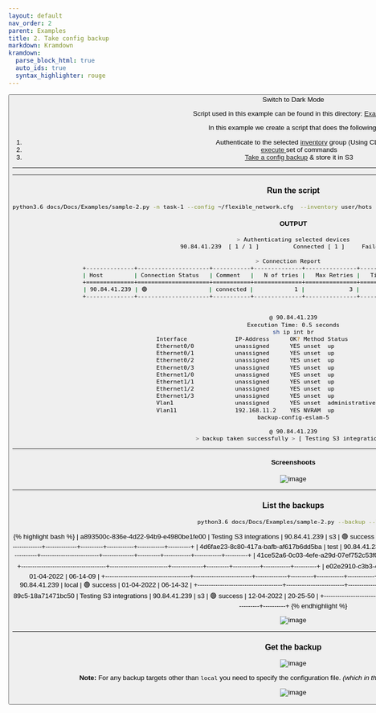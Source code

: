 ```yaml
---
layout: default
nav_order: 2
parent: Examples
title: 2. Take config backup
markdown: Kramdown
kramdown:
  parse_block_html: true
  auto_ids: true
  syntax_highlighter: rouge
---
```


<button class="btn js-toggle-dark-mode">Switch to Dark Mode

<script>
const toggleDarkMode = document.querySelector('.js-toggle-dark-mode');

jtd.addEvent(toggleDarkMode, 'click', function(){
  if (jtd.getTheme() === 'dark') {
    jtd.setTheme('light');
    toggleDarkMode.textContent = 'Switch to Dark Mode';
  } else {
    jtd.setTheme('dark');
    toggleDarkMode.textContent = 'Switch to Light Mode';
  }
});
</script>

Script used in this example can be found in this directory: [Examples](https://github.com/eslam-gomaa/Flexible-Network/tree/develop/docs/Docs/Examples)


In this example we create a script that does the following:
1. Authenticate to the selected [inventory](https://eslam-gomaa.github.io/Flexible-Network/inventory) group (Using CLI)
2. [execute ](https://eslam-gomaa.github.io/Flexible-Network/terminal_class_methods#execute) set of commands
3. [Take a config backup](https://eslam-gomaa.github.io/Flexible-Network/Docs/ConfigBackup-storage/config-backup-storage/) & store it in S3


---

<script src="https://gist.github.com/eslam-gomaa/4fdfc5e4fb21a2c562b4e47830db8f72.js"></script>

---

### Run the script

```bash
python3.6 docs/Docs/Examples/sample-2.py -n task-1 --config ~/flexible_network.cfg  --inventory user/hots  --authenticate-group works --user orange --password cisco
```

#### OUTPUT


```bash
> Authenticating selected devices
   90.84.41.239  [ 1 / 1 ]          Connected [ 1 ]     Failed [ 0 ]    

> Connection Report   
+--------------+---------------------+-----------+--------------+---------------+-------------------------+---------------+
| Host         | Connection Status   | Comment   |   N of tries |   Max Retries |   Time tring in seconds | Fail Reason   |
+==============+=====================+===========+==============+===============+=========================+===============+
| 90.84.41.239 | 🟢                  | connected |            1 |             3 |                       1 |               |
+--------------+---------------------+-----------+--------------+---------------+-------------------------+---------------+


@ 90.84.41.239
Execution Time: 0.5 seconds
sh ip int br
Interface              IP-Address      OK? Method Status                Protocol
Ethernet0/0            unassigned      YES unset  up                    up      
Ethernet0/1            unassigned      YES unset  up                    up      
Ethernet0/2            unassigned      YES unset  up                    up      
Ethernet0/3            unassigned      YES unset  up                    up      
Ethernet1/0            unassigned      YES unset  up                    up      
Ethernet1/1            unassigned      YES unset  up                    up      
Ethernet1/2            unassigned      YES unset  up                    up      
Ethernet1/3            unassigned      YES unset  up                    up      
Vlan1                  unassigned      YES unset  administratively down down    
Vlan11                 192.168.11.2    YES NVRAM  up                    up      
backup-config-eslam-5

@ 90.84.41.239
> backup taken successfully > [ Testing S3 integrations ]
```

---

#### Screenshoots


![image](https://user-images.githubusercontent.com/33789516/163047768-910992cd-035d-4996-8198-d11c294ccdca.png)


---

### List the backups

```bash
python3.6 docs/Docs/Examples/sample-2.py --backup --list
```

{% highlight bash %}
| a893500c-836e-4d22-94b9-e4980be1fe00 | Testing S3 integrations  | 90.84.41.239 | s3       | 🟢 success | 29-03-2022 | 10-47-05 |
+--------------------------------------+--------------------------+--------------+----------+------------+------------+----------+
| 4d6fae23-8c80-417a-bafb-af617b6dd5ba | test                     | 90.84.41.239 | local    | 🔴 failed  | 01-04-2022 | 06-10-32 |
+--------------------------------------+--------------------------+--------------+----------+------------+------------+----------+
| 41ce52a6-0c03-4efe-a29d-07ef752c53f0 | test                     | 90.84.41.239 | local    | 🟢 success | 01-04-2022 | 06-13-12 |
+--------------------------------------+--------------------------+--------------+----------+------------+------------+----------+
| e02e2910-c3b3-4e25-9f1c-19fa389f1710 | test                     | 90.84.41.239 | local    | 🟢 success | 01-04-2022 | 06-14-09 |
+--------------------------------------+--------------------------+--------------+----------+------------+------------+----------+
| 116ba93e-4e90-4e33-9b39-0b89b37e648e | test                     | 90.84.41.239 | local    | 🟢 success | 01-04-2022 | 06-14-32 |
+--------------------------------------+--------------------------+--------------+----------+------------+------------+----------+
| 53a63787-6f26-4d23-89c5-18a71471bc50 | Testing S3 integrations  | 90.84.41.239 | s3       | 🟢 success | 12-04-2022 | 20-25-50 |
+--------------------------------------+--------------------------+--------------+----------+------------+------------+----------+
{% endhighlight %}


![image](https://user-images.githubusercontent.com/33789516/163048128-21054160-d338-4475-8711-766942cdf62d.png)


---


### Get the backup



![image](https://user-images.githubusercontent.com/33789516/163049335-7dfcfc02-302c-4601-a4d0-45dce0796e66.png)

**Note:** For any backup targets other than `local` you need to specify the configuration file. _(which in this case contains the credentials for S3 APIs)_

![image](https://user-images.githubusercontent.com/33789516/163049627-a5ec7962-8fbf-487b-bcd9-1ac9a146cc6c.png)